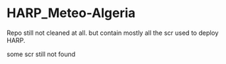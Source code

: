 # HARP_Meteo-Algeria

Repo still not cleaned at all. but contain mostly all the scr used to deploy HARP. 

some scr still not found 
